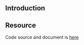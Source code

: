 ## Introduction

## Resource

Code source and document is [here](https://github.com/kcl-lang/artifacthub/tree/main/add-image-as-env-var)
